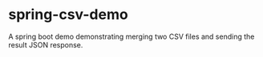# spring-csv-demo
A spring boot demo demonstrating merging two CSV files and sending the result JSON response.
